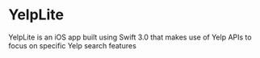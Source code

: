 # YelpLite
YelpLite is an iOS app built using Swift 3.0 that makes use of Yelp APIs to focus on specific Yelp search features
